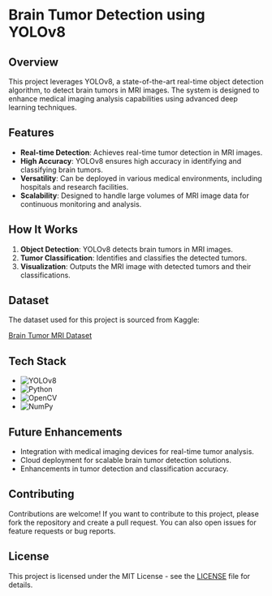 # Brain Tumor Detection using YOLOv8

## Overview

This project leverages YOLOv8, a state-of-the-art real-time object detection algorithm, to detect brain tumors in MRI images. The system is designed to enhance medical imaging analysis capabilities using advanced deep learning techniques.

## Features

- **Real-time Detection**: Achieves real-time tumor detection in MRI images.
- **High Accuracy**: YOLOv8 ensures high accuracy in identifying and classifying brain tumors.
- **Versatility**: Can be deployed in various medical environments, including hospitals and research facilities.
- **Scalability**: Designed to handle large volumes of MRI image data for continuous monitoring and analysis.

## How It Works

1. **Object Detection**: YOLOv8 detects brain tumors in MRI images.
2. **Tumor Classification**: Identifies and classifies the detected tumors.
3. **Visualization**: Outputs the MRI image with detected tumors and their classifications.

## Dataset

The dataset used for this project is sourced from Kaggle:

[Brain Tumor MRI Dataset](https://www.kaggle.com/datasets/masoudnickparvar/brain-tumor-mri-dataset)

## Tech Stack

- ![YOLOv8](https://img.shields.io/badge/YOLOv8-darkgreen?style=for-the-badge)
- ![Python](https://img.shields.io/badge/Python-3776AB?style=for-the-badge&logo=python&logoColor=white)
- ![OpenCV](https://img.shields.io/badge/OpenCV-5C3EE8?style=for-the-badge&logo=opencv&logoColor=white)
- ![NumPy](https://img.shields.io/badge/NumPy-013243?style=for-the-badge&logo=numpy&logoColor=white)

## Future Enhancements

- Integration with medical imaging devices for real-time tumor analysis.
- Cloud deployment for scalable brain tumor detection solutions.
- Enhancements in tumor detection and classification accuracy.

## Contributing

Contributions are welcome! If you want to contribute to this project, please fork the repository and create a pull request. You can also open issues for feature requests or bug reports.

## License

This project is licensed under the MIT License - see the [LICENSE](LICENSE) file for details.
